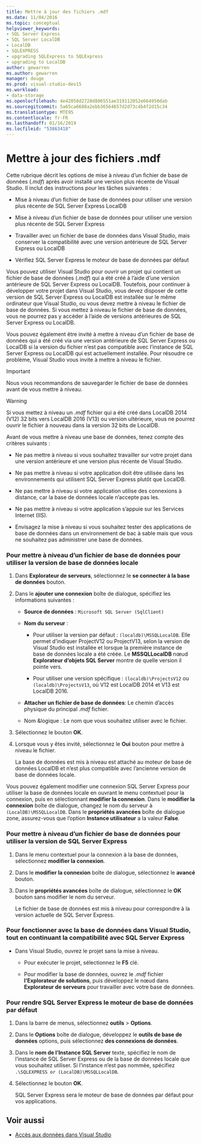 ```yaml
---
title: Mettre à jour des fichiers .mdf
ms.date: 11/04/2016
ms.topic: conceptual
helpviewer_keywords:
- SQL Server Express
- SQL Server LocalDB
- LocalDB
- SQLEXPRESS
- upgrading SQLExpress to SQLExpress
- upgrading to LocalDB
author: gewarren
ms.author: gewarren
manager: douge
ms.prod: visual-studio-dev15
ms.workload:
- data-storage
ms.openlocfilehash: 4e42058d2728d806551ae319112052e664950dab
ms.sourcegitcommit: 5a65ca6688a2ebb36564657d2d73c4b4f2d15c34
ms.translationtype: MTE95
ms.contentlocale: fr-FR
ms.lasthandoff: 01/16/2019
ms.locfileid: "53863418"
---
```

# <a name="upgrade-mdf-files"></a>Mettre à jour des fichiers .mdf

Cette rubrique décrit les options de mise à niveau d’un fichier de base de données (*.mdf*) après avoir installé une version plus récente de Visual Studio. Il inclut des instructions pour les tâches suivantes :

- Mise à niveau d’un fichier de base de données pour utiliser une version plus récente de SQL Server Express LocalDB

- Mise à niveau d’un fichier de base de données pour utiliser une version plus récente de SQL Server Express

- Travailler avec un fichier de base de données dans Visual Studio, mais conserver la compatibilité avec une version antérieure de SQL Server Express ou LocalDB

- Vérifiez SQL Server Express le moteur de base de données par défaut

Vous pouvez utiliser Visual Studio pour ouvrir un projet qui contient un fichier de base de données (*.mdf*) qui a été créé à l’aide d’une version antérieure de SQL Server Express ou LocalDB. Toutefois, pour continuer à développer votre projet dans Visual Studio, vous devez disposer de cette version de SQL Server Express ou LocalDB est installée sur le même ordinateur que Visual Studio, ou vous devez mettre à niveau le fichier de base de données. Si vous mettez à niveau le fichier de base de données, vous ne pourrez pas y accéder à l’aide de versions antérieures de SQL Server Express ou LocalDB.

Vous pouvez également être invité à mettre à niveau d’un fichier de base de données qui a été créé via une version antérieure de SQL Server Express ou LocalDB si la version du fichier n’est pas compatible avec l’instance de SQL Server Express ou LocalDB qui est actuellement installée. Pour résoudre ce problème, Visual Studio vous invite à mettre à niveau le fichier.

> [!IMPORTANT]
> Nous vous recommandons de sauvegarder le fichier de base de données avant de vous mettre à niveau.

> [!WARNING]
> Si vous mettez à niveau un *.mdf* fichier qui a été créé dans LocalDB 2014 (V12) 32 bits vers LocalDB 2016 (V13) ou version ultérieure, vous ne pourrez ouvrir le fichier à nouveau dans la version 32 bits de LocalDB.

Avant de vous mettre à niveau une base de données, tenez compte des critères suivants :

-   Ne pas mettre à niveau si vous souhaitez travailler sur votre projet dans une version antérieure et une version plus récente de Visual Studio.

-   Ne pas mettre à niveau si votre application doit être utilisée dans les environnements qui utilisent SQL Server Express plutôt que LocalDB.

-   Ne pas mettre à niveau si votre application utilise des connexions à distance, car la base de données locale n’accepte pas les.

-   Ne pas mettre à niveau si votre application s’appuie sur les Services Internet (IIS).

-   Envisagez la mise à niveau si vous souhaitez tester des applications de base de données dans un environnement de bac à sable mais que vous ne souhaitez pas administrer une base de données.

### <a name="to-upgrade-a-database-file-to-use-the-localdb-version"></a>Pour mettre à niveau d’un fichier de base de données pour utiliser la version de base de données locale

1.  Dans **Explorateur de serveurs**, sélectionnez le **se connecter à la base de données** bouton.

2.  Dans le **ajouter une connexion** boîte de dialogue, spécifiez les informations suivantes :

    -   **Source de données** : `Microsoft SQL Server (SqlClient)`

    -   **Nom du serveur** :

        -   Pour utiliser la version par défaut : `(localdb)\MSSQLLocalDB`.  Elle permet d’indiquer ProjectV12 ou ProjectV13, selon la version de Visual Studio est installée et lorsque la première instance de base de données locale a été créée. Le **MSSQLLocalDB** nœud **Explorateur d’objets SQL Server** montre de quelle version il pointe vers.

        -   Pour utiliser une version spécifique : `(localdb)\ProjectsV12` ou `(localdb)\ProjectsV13`, où V12 est LocalDB 2014 et V13 est LocalDB 2016.

    -   **Attacher un fichier de base de données**: Le chemin d’accès physique du principal *.mdf* fichier.

    -   Nom &logique : Le nom que vous souhaitez utiliser avec le fichier.

3.  Sélectionnez le bouton **OK**.

4.  Lorsque vous y êtes invité, sélectionnez le **Oui** bouton pour mettre à niveau le fichier.

    La base de données est mis à niveau est attaché au moteur de base de données LocalDB et n’est plus compatible avec l’ancienne version de base de données locale.

Vous pouvez également modifier une connexion SQL Server Express pour utiliser la base de données locale en ouvrant le menu contextuel pour la connexion, puis en sélectionnant **modifier la connexion**. Dans le **modifier la connexion** boîte de dialogue, changez le nom du serveur à `(LocalDB)\MSSQLLocalDB`. Dans le **propriétés avancées** boîte de dialogue zone, assurez-vous que l’option **Instance utilisateur** a la valeur **False**.

### <a name="to-upgrade-a-database-file-to-use-the-sql-server-express-version"></a>Pour mettre à niveau d’un fichier de base de données pour utiliser la version de SQL Server Express

1.  Dans le menu contextuel pour la connexion à la base de données, sélectionnez **modifier la connexion**.

2.  Dans le **modifier la connexion** boîte de dialogue, sélectionnez le **avancé** bouton.

3.  Dans le **propriétés avancées** boîte de dialogue, sélectionnez le **OK** bouton sans modifier le nom du serveur.

    Le fichier de base de données est mis à niveau pour correspondre à la version actuelle de SQL Server Express.

### <a name="to-work-with-the-database-in-visual-studio-but-retain-compatibility-with-sql-server-express"></a>Pour fonctionner avec la base de données dans Visual Studio, tout en continuant la compatibilité avec SQL Server Express

-   Dans Visual Studio, ouvrez le projet sans la mise à niveau.

    -   Pour exécuter le projet, sélectionnez le **F5** clé.

    -   Pour modifier la base de données, ouvrez le *.mdf* fichier **l’Explorateur de solutions**, puis développez le nœud dans **Explorateur de serveurs** pour travailler avec votre base de données.

### <a name="to-make-sql-server-express-the-default-database-engine"></a>Pour rendre SQL Server Express le moteur de base de données par défaut

1.  Dans la barre de menus, sélectionnez **outils** > **Options**.

2.  Dans le **Options** boîte de dialogue, développez le **outils de base de données** options, puis sélectionnez **des connexions de données**.

3.  Dans le **nom de l’Instance SQL Server** texte, spécifiez le nom de l’instance de SQL Server Express ou de la base de données locale que vous souhaitez utiliser. Si l’instance n’est pas nommée, spécifiez `.\SQLEXPRESS or (LocalDB)\MSSQLLocalDB`.

4.  Sélectionnez le bouton **OK**.

    SQL Server Express sera le moteur de base de données par défaut pour vos applications.

## <a name="see-also"></a>Voir aussi

- [Accès aux données dans Visual Studio](accessing-data-in-visual-studio.md)